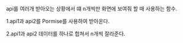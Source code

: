 api를 여러개 받아오는 상황에서 떄 n개씩만 화면에 보여줘 할 때 사용하는 함수.

1.api1과 api2를 Pormise를 사용하여 받아온다.

2.api1과 api2 데이터를 하나로 합쳐서 n개씩 잘라준다.
